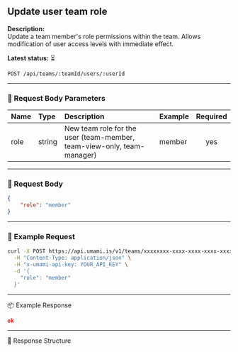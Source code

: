 ## Update user team role
<!-- testable: false -->
<!-- expectedStatus: 200 -->
**Description:**  
Update a team member's role permissions within the team.
Allows modification of user access levels with immediate effect.

**Latest status:** <!--status-->⏳<!--status-end-->

```
POST /api/teams/:teamId/users/:userId
```

---

### 📩 Request Body Parameters
| Name               | Type              | Description                                                 | Example             | Required |
| :----------------- | :---------------- | :---------------------------------------------------------- | :------------------ | :------: |
| role               | string            | New team role for the user (team-member, team-view-only, team-manager) | member              | yes      |

---

### 📨 Request Body
```json
{
    "role": "member"
}
```

---

### 🔁 Example Request
```bash
curl -X POST https://api.umami.is/v1/teams/xxxxxxxx-xxxx-xxxx-xxxx-xxxxxxxxxxxx/users/yyyyyyyy-yyyy-yyyy-yyyy-yyyyyyyyyyyy \
  -H "Content-Type: application/json" \
  -H "x-umami-api-key: YOUR_API_KEY" \
  -d '{
    "role": "member"
  }'
```

---

📦 Example Response
```json
ok
```

---

📘 Response Structure
```json

```
